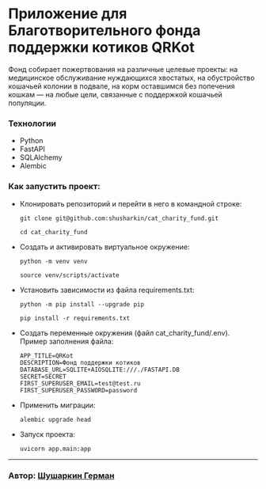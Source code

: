 # Приложение для Благотворительного фонда поддержки котиков QRKot

Фонд собирает пожертвования на различные целевые проекты: на медицинское обслуживание нуждающихся хвостатых, 
на обустройство кошачьей колонии в подвале, на корм оставшимся без попечения кошкам — на любые цели, связанные с 
поддержкой кошачьей популяции.

### Технологии
* Python 
* FastAPI
* SQLAlchemy
* Alembic

### Как запустить проект:

+ Клонировать репозиторий и перейти в него в командной строке:

  ```
  git clone git@github.com:shusharkin/cat_charity_fund.git
  ```

  ```
  cd cat_charity_fund
  ```

+ Cоздать и активировать виртуальное окружение:

  ```
  python -m venv venv
  ```
  ```
  source venv/scripts/activate
  ```

* Установить зависимости из файла requirements.txt:

  ```
  python -m pip install --upgrade pip
  ```

  ```
  pip install -r requirements.txt
  ```

* Создать переменные окружения (файл cat_charity_fund/.env). Пример заполнения файла:
  ```
  APP_TITLE=QRKot
  DESCRIPTION=Фонд поддержки котиков
  DATABASE_URL=SQLITE+AIOSQLITE:///./FASTAPI.DB
  SECRET=SECRET
  FIRST_SUPERUSER_EMAIL=test@test.ru
  FIRST_SUPERUSER_PASSWORD=password
  ```
* Применить миграции:

  ```
  alembic upgrade head
  ```

* Запуск проекта:

  ```
  uvicorn app.main:app
  ```

---


### Автор: [Шушаркин Герман](https://github.com/shusharkin)